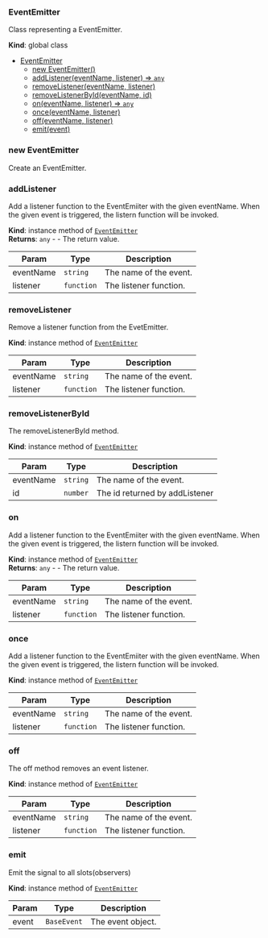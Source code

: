 <a name="EventEmitter"></a>

### EventEmitter
Class representing a EventEmitter.

**Kind**: global class  

* [EventEmitter](#EventEmitter)
    * [new EventEmitter()](#new-EventEmitter)
    * [addListener(eventName, listener) ⇒ <code>any</code>](#addListener)
    * [removeListener(eventName, listener)](#removeListener)
    * [removeListenerById(eventName, id)](#removeListenerById)
    * [on(eventName, listener) ⇒ <code>any</code>](#on)
    * [once(eventName, listener)](#once)
    * [off(eventName, listener)](#off)
    * [emit(event)](#emit)

<a name="new_EventEmitter_new"></a>

### new EventEmitter
Create an EventEmitter.

<a name="EventEmitter+addListener"></a>

### addListener
Add a listener function to the EventEmiiter with the given eventName.
When the given event is triggered, the listern function will be invoked.

**Kind**: instance method of [<code>EventEmitter</code>](#EventEmitter)  
**Returns**: <code>any</code> - - The return value.  

| Param | Type | Description |
| --- | --- | --- |
| eventName | <code>string</code> | The name of the event. |
| listener | <code>function</code> | The listener function. |

<a name="EventEmitter+removeListener"></a>

### removeListener
Remove a listener function from the EvetEmitter.

**Kind**: instance method of [<code>EventEmitter</code>](#EventEmitter)  

| Param | Type | Description |
| --- | --- | --- |
| eventName | <code>string</code> | The name of the event. |
| listener | <code>function</code> | The listener function. |

<a name="EventEmitter+removeListenerById"></a>

### removeListenerById
The removeListenerById method.

**Kind**: instance method of [<code>EventEmitter</code>](#EventEmitter)  

| Param | Type | Description |
| --- | --- | --- |
| eventName | <code>string</code> | The name of the event. |
| id | <code>number</code> | The id returned by addListener |

<a name="EventEmitter+on"></a>

### on
Add a listener function to the EventEmiiter with the given eventName.
When the given event is triggered, the listern function will be invoked.

**Kind**: instance method of [<code>EventEmitter</code>](#EventEmitter)  
**Returns**: <code>any</code> - - The return value.  

| Param | Type | Description |
| --- | --- | --- |
| eventName | <code>string</code> | The name of the event. |
| listener | <code>function</code> | The listener function. |

<a name="EventEmitter+once"></a>

### once
Add a listener function to the EventEmiiter with the given eventName.
When the given event is triggered, the listern function will be invoked.

**Kind**: instance method of [<code>EventEmitter</code>](#EventEmitter)  

| Param | Type | Description |
| --- | --- | --- |
| eventName | <code>string</code> | The name of the event. |
| listener | <code>function</code> | The listener function. |

<a name="EventEmitter+off"></a>

### off
The off method removes an event listener.

**Kind**: instance method of [<code>EventEmitter</code>](#EventEmitter)  

| Param | Type | Description |
| --- | --- | --- |
| eventName | <code>string</code> | The name of the event. |
| listener | <code>function</code> | The listener function. |

<a name="EventEmitter+emit"></a>

### emit
Emit the signal to all slots(observers)

**Kind**: instance method of [<code>EventEmitter</code>](#EventEmitter)  

| Param | Type | Description |
| --- | --- | --- |
| event | <code>BaseEvent</code> | The event object. |

